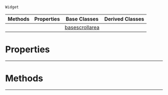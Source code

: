  `Widget`

|Methods|Properties|Base Classes|Derived Classes|
|---|---|---|---|
| | |[basescrollarea](https://github.com/ArendDanielek/ZeroDocsTest/blob/master/code_reference/class_reference/basescrollarea.markdown)| |


 #  Properties


---  
 #  Methods


---  
 
  
  
  
  
  
  
  

 